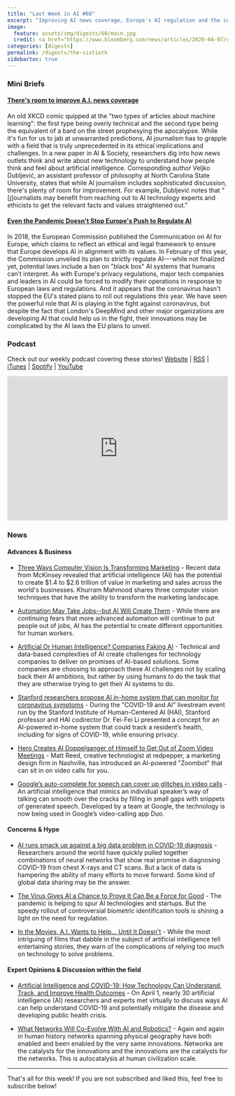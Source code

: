 ```yaml
---
title: "Last Week in AI #60"
excerpt: "Improving AI news coverage, Europe's AI regulation and the coronavirus, and more!"
image:
  feature: assets/img/digests/60/main.jpg
  credit: <a href="https://www.bloomberg.com/news/articles/2020-04-07/coronavirus-isn-t-stopping-europe-s-push-to-regulate-ai"> Maxime Mouysset / Bloomberg Businessweek </a>
categories: [digests]
permalink: /digests/the-sixtieth
sidebartoc: true
---
```


### Mini Briefs

#### [There's room to improve A.I. news coverage](https://www.futurity.org/artificial-intelligence-news-coverage-ethics-2326172/)

An old XKCD comic quipped at the "two types of articles about machine learning": the first type being overly technical and the second type being the equivalent of a bard on the street prophesying the apocalypse. While it's fun for us to jab at unwarranted predictions, AI journalism has to grapple with a field that is truly unprecedented in its ethical implications and challenges. In a new paper in AI & Society, researchers dig into how news outlets think and write about new technology to understand how people think and feel about artificial intelligence. Corresponding author Veljko Dubljević, an assistant professor of philosophy at North Carolina State University, states that while AI journalism includes sophisticated discussion, there's plenty of room for improvement. For example, Dubljević notes that "[j]ournalists may benefit from reaching out to AI technology experts and ethicists to get the relevant facts and values straightened out."


#### [Even the Pandemic Doesn't Stop Europe's Push to Regulate AI](https://www.bloomberg.com/news/articles/2020-04-07/coronavirus-isn-t-stopping-europe-s-push-to-regulate-ai)

In 2018, the European Commission published the Communication on AI for Europe, which claims to reflect an ethical and legal framework to ensure that Europe develops AI in alignment with its values. In February of this year, the Commission unveiled its plan to strictly regulate AI---while not finalized yet, potential laws include a ban on "black box" AI systems that humans can’t interpret. As with Europe's privacy regulations, major tech companies and leaders in AI could be forced to modify their operations in response to European laws and regulations. And it appears that the coronavirus hasn't stopped the EU's stated plans to roll out regulations this year. We have seen the powerful role that AI is playing in the fight against coronavirus, but despite the fact that London's DeepMind and other major organizations are developing AI that could help us in the fight, their innovations may be complicated by the AI laws the EU plans to unveil.


### Podcast

Check out our weekly podcast covering these stories!
[Website](https://aitalk.podbean.com) \|
[RSS](https://feed.podbean.com/aitalk/feed.xml) \|
[iTunes](https://podcasts.apple.com/us/podcast/lets-talk-ai/id1502782720) \|
[Spotify](https://open.spotify.com/show/17HiNdxcoKJLLNibIAyUch) \|
[YouTube](https://www.youtube.com/channel/UCKARTq-t5SPMzwtft8FWwnA)
<iframe title="Let's Talk AI" id="multi_iframe" class="podcast_embed"
 src="https://www.podbean.com/media/player/multi?playlist=http%3A%2F%2Fplaylist.podbean.com%2F7703921%2Fplaylist_multi.xml&vjs=1&kdsowie31j4k1jlf913=4975ccdd28d39e38bf5a1ccaf0c6ca4337fa996b&size=430&skin=9&episode_list_bg=%23ffffff&bg_left=%23000000&bg_mid=%230c5056&bg_right=%232a1844&podcast_title_color=%23c4c4c4&episode_title_color=%23ffffff&auto=0&share=1&fonts=Helvetica&download=0&rtl=0&show_playlist_recent_number=10&pbad=1"
 scrolling="yes" allowfullscreen="" width="100%" height="330" frameborder="0"></iframe>

### News
#### Advances & Business

* [Three Ways Computer Vision Is Transforming Marketing](https://www.forbes.com/sites/forbestechcouncil/2020/04/03/three-ways-computer-vision-is-transforming-marketing/) - Recent data from McKinsey revealed that artificial intelligence (AI) has the potential to create $1.4 to $2.6 trillion of value in marketing and sales across the world's businesses. Khurram Mahmood shares three computer vision techniques that have the ability to transform the marketing landscape.

* [Automation May Take Jobs--but AI Will Create Them](https://www.wired.com/story/automation-may-take-jobs-but-ai-will-create-them/) - While there are continuing fears that more advanced automation will continue to put people out of jobs, AI has the potential to create different opportunities for human workers.

* [Artificial Or Human Intelligence? Companies Faking AI](https://www.forbes.com/sites/cognitiveworld/2020/04/04/artificial-or-human-intelligence-companies-faking-ai/) - Technical and data-based complexities of AI create challenges for technology companies to deliver on promises of AI-based solutions. Some companies are choosing to approach these AI challenges not by scaling back their AI ambitions, but rather by using humans to do the task that they are otherwise trying to get their AI systems to do.

* [Stanford researchers propose AI in-home system that can monitor for coronavirus symptoms](https://venturebeat.com/2020/04/06/stanford-researchers-propose-ai-in-home-system-that-can-monitor-for-coronavirus-symptoms/) - During the "COVID-19 and AI" livestream event run by the Stanford Institute of Human-Centered AI (HAI), Stanford professor and HAI codirector Dr. Fei-Fei Li presented a concept for an AI-powered in-home system that could track a resident’s health, including for signs of COVID-19, while ensuring privacy.

* [Hero Creates AI Doppelganger of Himself to Get Out of Zoom Video Meetings](https://www.popularmechanics.com/technology/design/a32082596/zoombot-artificial-intelligence-zoom-meetings/) - Matt Reed, creative technologist at redpepper, a marketing design firm in Nashville, has introduced an AI-powered "Zoombot" that can sit in on video calls for you.

* [Google’s auto-complete for speech can cover up glitches in video calls](https://www.technologyreview.com/2020/04/06/998410/google-artificial-intelligence-autocomplete-internet-voice-speech-glitches-video-call/) - An artificial intelligence that mimics an individual speaker’s way of talking can smooth over the cracks by filling in small gaps with snippets of generated speech. Developed by a team at Google, the technology is now being used in Google’s video-calling app Duo.

#### Concerns & Hype

* [AI runs smack up against a big data problem in COVID-19 diagnosis](https://www.zdnet.com/article/ai-runs-smack-up-against-a-big-data-problem-in-covid-19-diagnosis/) - Researchers around the world have quickly pulled together combinations of neural networks that show real promise in diagnosing COVID-19 from chest X-rays and CT scans. But a lack of data is hampering the ability of many efforts to move forward. Some kind of global data sharing may be the answer.

* [The Virus Gives AI a Chance to Prove It Can Be a Force for Good](https://www.bloomberg.com/news/articles/2020-04-07/coronavirus-giving-ai-a-chance-to-prove-it-can-be-force-for-good) - The pandemic is helping to spur AI technologies and startups. But the speedy rollout of controversial biometric identification tools is shining a light on the need for regulation.

* [In the Movies, A.I. Wants to Help... Until It Doesn't](https://www.nytimes.com/2020/04/08/movies/ai-humans-robots-technology.html) - While the most intriguing of films that dabble in the subject of artificial intelligence tell entertaining stories, they warn of the complications of relying too much on technology to solve problems.

#### Expert Opinions & Discussion within the field

* [Artificial Intelligence and COVID-19: How Technology Can Understand, Track, and Improve Health Outcomes](https://hai.stanford.edu/news/artificial-intelligence-and-covid-19-how-technology-can-understand-track-and-improve-health) - On April 1, nearly 30 artificial intelligence (AI) researchers and experts met virtually to discuss ways AI can help understand COVID-19 and potentially mitigate the disease and developing public health crisis.

* [What Networks Will Co-Evolve With AI and Robotics?](http://rodneybrooks.com/what-networks-will-co-evolve-with-ai-and-robotics/) - Again and again in human history networks spanning physical geography have both enabled and been enabled by the very same innovations. Networks are the catalysts for the innovations and the innovations are the catalysts for the networks. This is autocatalysis at human civilization scale.

<hr>

That's all for this week! If you are not subscribed and liked this, feel free to subscribe below!
